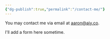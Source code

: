 ```yaml
---
{"dg-publish":true,"permalink":"/contact-me/"}
---
```



You may contact me via email at aaron@ajy.co.

I'll add a form here sometime.
